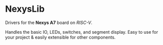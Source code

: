 # NexysLib
Drivers for the **Nexys A7** board on *RISC-V*.

Handles the basic IO, LEDs, switches, and segment display.
Easy to use for your project & easily extensible for other components.
